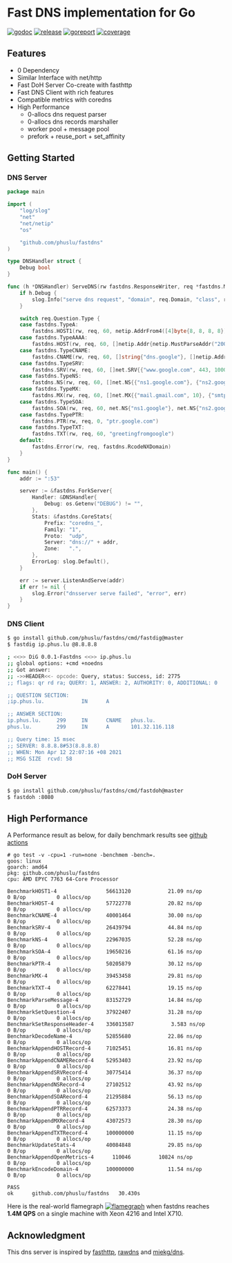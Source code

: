 # Fast DNS implementation for Go

[![godoc][godoc-img]][godoc]
[![release][release-img]][release]
[![goreport][goreport-img]][goreport]
[![coverage][coverage-img]][coverage]


## Features

* 0 Dependency
* Similar Interface with net/http
* Fast DoH Server Co-create with fasthttp
* Fast DNS Client with rich features
* Compatible metrics with coredns
* High Performance
    - 0-allocs dns request parser
    - 0-allocs dns records marshaller
    - worker pool + message pool
    - prefork + reuse_port + set_affinity


## Getting Started

### DNS Server
```go
package main

import (
	"log/slog"
	"net"
	"net/netip"
	"os"

	"github.com/phuslu/fastdns"
)

type DNSHandler struct {
	Debug bool
}

func (h *DNSHandler) ServeDNS(rw fastdns.ResponseWriter, req *fastdns.Message) {
	if h.Debug {
		slog.Info("serve dns request", "domain", req.Domain, "class", req.Question.Class, "type", req.Question.Type)
	}

	switch req.Question.Type {
	case fastdns.TypeA:
		fastdns.HOST1(rw, req, 60, netip.AddrFrom4([4]byte{8, 8, 8, 8}))
	case fastdns.TypeAAAA:
		fastdns.HOST(rw, req, 60, []netip.Addr{netip.MustParseAddr("2001:4860:4860::8888")})
	case fastdns.TypeCNAME:
		fastdns.CNAME(rw, req, 60, []string{"dns.google"}, []netip.Addr{netip.MustParseAddr("8.8.8.8")})
	case fastdns.TypeSRV:
		fastdns.SRV(rw, req, 60, []net.SRV{{"www.google.com", 443, 1000, 1000}})
	case fastdns.TypeNS:
		fastdns.NS(rw, req, 60, []net.NS{{"ns1.google.com"}, {"ns2.google.com"}})
	case fastdns.TypeMX:
		fastdns.MX(rw, req, 60, []net.MX{{"mail.gmail.com", 10}, {"smtp.gmail.com", 10}})
	case fastdns.TypeSOA:
		fastdns.SOA(rw, req, 60, net.NS{"ns1.google"}, net.NS{"ns2.google"}, 60, 90, 90, 180, 60)
	case fastdns.TypePTR:
		fastdns.PTR(rw, req, 0, "ptr.google.com")
	case fastdns.TypeTXT:
		fastdns.TXT(rw, req, 60, "greetingfromgoogle")
	default:
		fastdns.Error(rw, req, fastdns.RcodeNXDomain)
	}
}

func main() {
	addr := ":53"

	server := &fastdns.ForkServer{
		Handler: &DNSHandler{
			Debug: os.Getenv("DEBUG") != "",
		},
		Stats: &fastdns.CoreStats{
			Prefix: "coredns_",
			Family: "1",
			Proto:  "udp",
			Server: "dns://" + addr,
			Zone:   ".",
		},
		ErrorLog: slog.Default(),
	}

	err := server.ListenAndServe(addr)
	if err != nil {
		slog.Error("dnsserver serve failed", "error", err)
	}
}
```

### DNS Client
```bash
$ go install github.com/phuslu/fastdns/cmd/fastdig@master
$ fastdig ip.phus.lu @8.8.8.8

; <<>> DiG 0.0.1-Fastdns <<>> ip.phus.lu
;; global options: +cmd +noedns
;; Got answer:
;; ->>HEADER<<- opcode: Query, status: Success, id: 2775
;; flags: qr rd ra; QUERY: 1, ANSWER: 2, AUTHORITY: 0, ADDITIONAL: 0

;; QUESTION SECTION:
;ip.phus.lu.            IN      A

;; ANSWER SECTION:
ip.phus.lu.     299     IN      CNAME   phus.lu.
phus.lu.        299     IN      A       101.32.116.118

;; Query time: 15 msec
;; SERVER: 8.8.8.8#53(8.8.8.8)
;; WHEN: Mon Apr 12 22:07:16 +08 2021
;; MSG SIZE  rcvd: 58
```

### DoH Server
```bash
$ go install github.com/phuslu/fastdns/cmd/fastdoh@master
$ fastdoh :8080
```

## High Performance

A Performance result as below, for daily benchmark results see [github actions][benchmark]
```
# go test -v -cpu=1 -run=none -benchmem -bench=.
goos: linux
goarch: amd64
pkg: github.com/phuslu/fastdns
cpu: AMD EPYC 7763 64-Core Processor

BenchmarkHOST1-4               	56613120	        21.09 ns/op	       0 B/op	       0 allocs/op
BenchmarkHOST-4                	57722778	        20.82 ns/op	       0 B/op	       0 allocs/op
BenchmarkCNAME-4               	40001464	        30.00 ns/op	       0 B/op	       0 allocs/op
BenchmarkSRV-4                 	26439794	        44.84 ns/op	       0 B/op	       0 allocs/op
BenchmarkNS-4                  	22967035	        52.28 ns/op	       0 B/op	       0 allocs/op
BenchmarkSOA-4                 	19650216	        61.16 ns/op	       0 B/op	       0 allocs/op
BenchmarkPTR-4                 	50205879	        30.12 ns/op	       0 B/op	       0 allocs/op
BenchmarkMX-4                  	39453458	        29.81 ns/op	       0 B/op	       0 allocs/op
BenchmarkTXT-4                 	62278441	        19.15 ns/op	       0 B/op	       0 allocs/op
BenchmarkParseMessage-4        	83152729	        14.84 ns/op	       0 B/op	       0 allocs/op
BenchmarkSetQuestion-4         	37922407	        31.28 ns/op	       0 B/op	       0 allocs/op
BenchmarkSetResponseHeader-4   	336013587	         3.583 ns/op	       0 B/op	       0 allocs/op
BenchmarkDecodeName-4          	52855680	        22.86 ns/op	       0 B/op	       0 allocs/op
BenchmarkAppendHOSTRecord-4    	71025451	        16.81 ns/op	       0 B/op	       0 allocs/op
BenchmarkAppendCNAMERecord-4   	52953403	        23.92 ns/op	       0 B/op	       0 allocs/op
BenchmarkAppendSRVRecord-4     	30775414	        36.37 ns/op	       0 B/op	       0 allocs/op
BenchmarkAppendNSRecord-4      	27102512	        43.92 ns/op	       0 B/op	       0 allocs/op
BenchmarkAppendSOARecord-4     	21295884	        56.13 ns/op	       0 B/op	       0 allocs/op
BenchmarkAppendPTRRecord-4     	62573373	        24.38 ns/op	       0 B/op	       0 allocs/op
BenchmarkAppendMXRecord-4      	43072573	        28.30 ns/op	       0 B/op	       0 allocs/op
BenchmarkAppendTXTRecord-4     	100000000	        11.15 ns/op	       0 B/op	       0 allocs/op
BenchmarkUpdateStats-4         	40084848	        29.85 ns/op	       0 B/op	       0 allocs/op
BenchmarkAppendOpenMetrics-4   	  110046	     10824 ns/op	       0 B/op	       0 allocs/op
BenchmarkEncodeDomain-4        	100000000	        11.54 ns/op	       0 B/op	       0 allocs/op

PASS
ok  	github.com/phuslu/fastdns	30.430s
```

Here is the real-world flamegraph [![flamegraph][flamegraph]][flamegraph] when fastdns reaches **1.4M QPS** on a single machine with Xeon 4216 and Intel X710.

## Acknowledgment
This dns server is inspired by [fasthttp][fasthttp], [rawdns][rawdns] and [miekg/dns][miekg/dns].

[godoc-img]: http://img.shields.io/badge/godoc-reference-blue.svg
[godoc]: https://godoc.org/github.com/phuslu/fastdns
[release-img]: https://img.shields.io/github/v/tag/phuslu/fastdns?label=release
[release]: https://github.com/phuslu/fastdns/releases
[goreport-img]: https://goreportcard.com/badge/github.com/phuslu/fastdns
[goreport]: https://goreportcard.com/report/github.com/phuslu/fastdns
[coverage-img]: http://gocover.io/_badge/github.com/phuslu/fastdns
[coverage]: https://gocover.io/github.com/phuslu/fastdns
[benchmark]: https://github.com/phuslu/fastdns/actions?query=workflow%3Abenchmark
[flamegraph]: https://cdn.jsdelivr.net/gh/phuslu/fastdns/torch.svg
[fasthttp]: https://github.com/valyala/fasthttp
[rawdns]: https://github.com/cirocosta/rawdns
[miekg/dns]: https://github.com/miekg/dns

